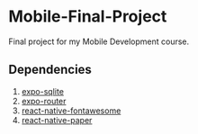 # Mobile-Final-Project
Final project for my Mobile Development course.


## Dependencies
1. [expo-sqlite](https://docs.expo.dev/versions/latest/sdk/sqlite/)
2. [expo-router](https://docs.expo.dev/router/introduction/)
3. [react-native-fontawesome](https://docs.fontawesome.com/web/use-with/react-native)
4. [react-native-paper](https://callstack.github.io/react-native-paper/)
